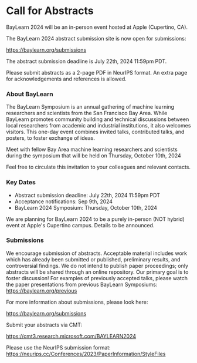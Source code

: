 # Call for Abstracts #

BayLearn 2024 will be an in-person event hosted at Apple (Cupertino, CA).

The BayLearn 2024 abstract submission site is now open for submissions:

https://baylearn.org/submissions

The abstract submission deadline is July 22th, 2024 11:59pm PDT.

Please submit abstracts as a 2-page PDF in NeurIPS format. An extra page for acknowledgements and references is allowed.

### About BayLearn
The BayLearn Symposium is an annual gathering of machine learning researchers and scientists from the San Francisco Bay Area. While BayLearn promotes community building and technical discussions between local researchers from academic and industrial institutions, it also welcomes visitors. This one-day event combines invited talks, contributed talks, and posters, to foster exchange of ideas.

Meet with fellow Bay Area machine learning researchers and scientists during the symposium that will be held on Thursday, October 10th, 2024

Feel free to circulate this invitation to your colleagues and relevant contacts.

### Key Dates
 * Abstract submission deadline: July 22th, 2024 11:59pm PDT
 * Acceptance notifications: Sep 9th, 2024
 * BayLearn 2024 Symposium: Thursday, October 10th, 2024

We are planning for BayLearn 2024 to be a purely in-person (NOT hybrid) event at Apple's Cupertino campus. Details to be announced.

### Submissions

We encourage submission of abstracts. Acceptable material includes work which has already been submitted or published, preliminary results, and controversial findings. We do not intend to publish paper proceedings; only abstracts will be shared through an online repository. Our primary goal is to foster discussion! For examples of previously accepted talks, please watch the paper presentations from previous BayLearn Symposiums: https://baylearn.org/previous

For more information about submissions, please look here:

https://baylearn.org/submissions

Submit your abstracts via CMT:

https://cmt3.research.microsoft.com/BAYLEARN2024

Please use the NeurIPS submission format: https://neurips.cc/Conferences/2023/PaperInformation/StyleFiles
